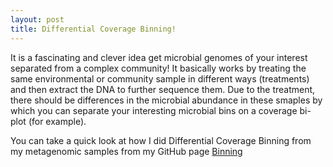 ```yaml
---
layout: post
title: Differential Coverage Binning!
---
```


It is a fascinating and clever idea get microbial genomes of your interest separated from a complex community! It basically works by treating the same environmental or community sample in different ways (treatments) and then extract the DNA to further sequence them. Due to the treatment, there should be differences in the microbial abundance in these smaples by which you can separate your interesting microbial bins on a coverage bi-plot (for example).

You can take a quick look at how I did Differential Coverage Binning from my metagenomic samples from my GitHub page [Binning](https://github.com/lokeshbio/MetaGen/blob/master/Loki1_1k.Rmd)
